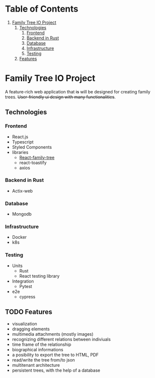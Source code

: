 
# Table of Contents

1.  [Family Tree IO Project](#orgd16918a)
    1.  [Technologies](#org3354296)
        1.  [Frontend](#orgcb9818d)
        2.  [Backend in Rust](#orgb4915c4)
        3.  [Database](#org892ded0)
        4.  [Infrastructure](#org2c9e6e5)
        5.  [Testing](#org81ee0a9)
    2.  [Features](#org4a6412d)



<a id="orgd16918a"></a>

# Family Tree IO Project

A feature-rich web application that <del>is</del> will be designed for creating family trees. <del>User-friendly ui design with many functionalities</del>.


<a id="org3354296"></a>

## Technologies


<a id="orgcb9818d"></a>

### Frontend

-   React.js
-   Typescript
-   Styled Components
-   libraries
    -   [React-family-tree](<https://www.npmjs.com/package/react-family-tree>)
    -   react-toastify
    -   axios


<a id="orgb4915c4"></a>

### Backend in Rust

-   Actix-web


<a id="org892ded0"></a>

### Database

-   Mongodb


<a id="org2c9e6e5"></a>

### Infrastructure

-   Docker
-   k8s


<a id="org81ee0a9"></a>

### Testing

-   Units
    -   Rust
    -   React testing library
-   Integration
    -   Pytest
-   e2e
    -   cypress


<a id="org4a6412d"></a>

## TODO Features

-   visualization
-   dragging elements
-   multimedia attachments (mostly images)
-   recognizing different relations between indiviuals
-   time frame of the relationship
-   biographical informations
-   a posibility to export the tree to HTML, PDF
-   read/write the tree from/to json
-   multitenant architecture
-   persistent trees, with the help of a database

